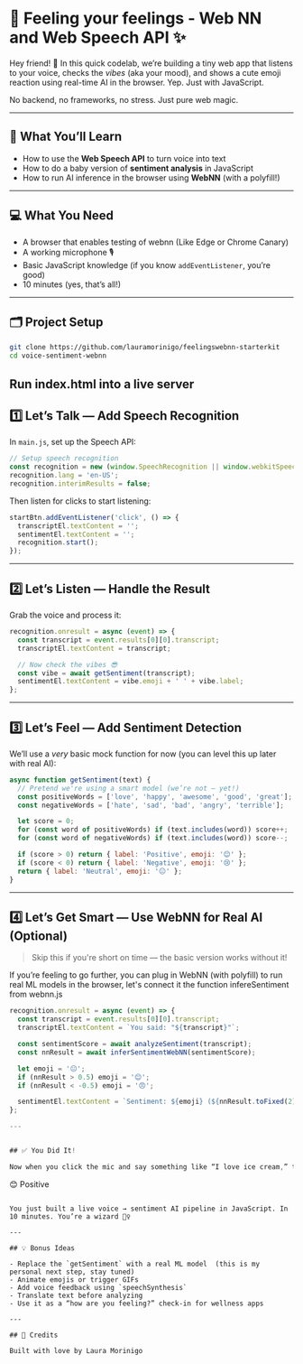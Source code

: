 # 🎤 Feeling your feelings - Web NN and Web Speech API ✨

Hey friend! 👋 In this quick codelab, we’re building a tiny web app that listens to your voice, checks the *vibes* (aka your mood), and shows a cute emoji reaction using real-time AI in the browser. Yep. Just with JavaScript.

No backend, no frameworks, no stress. Just pure web magic. 

---

## 🧠 What You’ll Learn

- How to use the **Web Speech API** to turn voice into text  
- How to do a baby version of **sentiment analysis** in JavaScript  
- How to run AI inference in the browser using **WebNN** (with a polyfill!)  


---

## 💻 What You Need

- A browser that enables testing of webnn (Like Edge or Chrome Canary)
- A working microphone 🎙️  
- Basic JavaScript knowledge (if you know `addEventListener`, you’re good)  
- 10 minutes (yes, that’s all!)

---

## 🗂️ Project Setup

```bash
git clone https://github.com/lauramorinigo/feelingswebnn-starterkit
cd voice-sentiment-webnn
```

Run index.html into a live server
---

## 1️⃣ Let’s Talk — Add Speech Recognition

In `main.js`, set up the Speech API:

```js
// Setup speech recognition
const recognition = new (window.SpeechRecognition || window.webkitSpeechRecognition)();
recognition.lang = 'en-US';
recognition.interimResults = false;
```

Then listen for clicks to start listening:

```js
startBtn.addEventListener('click', () => {
  transcriptEl.textContent = '';
  sentimentEl.textContent = '';
  recognition.start();
});
```

---

## 2️⃣ Let’s Listen — Handle the Result

Grab the voice and process it:

```js
recognition.onresult = async (event) => {
  const transcript = event.results[0][0].transcript;
  transcriptEl.textContent = transcript;

  // Now check the vibes 😎
  const vibe = await getSentiment(transcript);
  sentimentEl.textContent = vibe.emoji + ' ' + vibe.label;
};
```

---

## 3️⃣ Let’s Feel — Add Sentiment Detection

We’ll use a *very* basic mock function for now (you can level this up later with real AI):

```js
async function getSentiment(text) {
  // Pretend we're using a smart model (we’re not — yet!)
  const positiveWords = ['love', 'happy', 'awesome', 'good', 'great'];
  const negativeWords = ['hate', 'sad', 'bad', 'angry', 'terrible'];

  let score = 0;
  for (const word of positiveWords) if (text.includes(word)) score++;
  for (const word of negativeWords) if (text.includes(word)) score--;

  if (score > 0) return { label: 'Positive', emoji: '😊' };
  if (score < 0) return { label: 'Negative', emoji: '😢' };
  return { label: 'Neutral', emoji: '😐' };
}
```

---

## 4️⃣ Let’s Get Smart — Use WebNN for Real AI (Optional)

> Skip this if you're short on time — the basic version works without it!

If you’re feeling to go further, you can plug in WebNN (with polyfill) to run real ML models in the browser, let's connect it the function 
infereSentiment from webnn.js

```js
recognition.onresult = async (event) => {
  const transcript = event.results[0][0].transcript;
  transcriptEl.textContent = `You said: "${transcript}"`;

  const sentimentScore = await analyzeSentiment(transcript);
  const nnResult = await inferSentimentWebNN(sentimentScore);

  let emoji = '😐';
  if (nnResult > 0.5) emoji = '😊';
  if (nnResult < -0.5) emoji = '😠';

  sentimentEl.textContent = `Sentiment: ${emoji} (${nnResult.toFixed(2)})`;
};

---


## ✅ You Did It!

Now when you click the mic and say something like “I love ice cream,” the browser replies with:

```
😊 Positive
```

You just built a live voice → sentiment AI pipeline in JavaScript. In 10 minutes. You’re a wizard 🧙‍♀️

---

## 💡 Bonus Ideas

- Replace the `getSentiment` with a real ML model  (this is my personal next step, stay tuned)
- Animate emojis or trigger GIFs  
- Add voice feedback using `speechSynthesis`  
- Translate text before analyzing  
- Use it as a “how are you feeling?” check-in for wellness apps  

---

## 🧠 Credits

Built with love by Laura Morinigo
